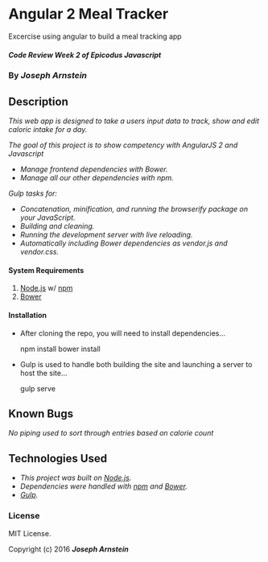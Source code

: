 # Angular 2 Meal Tracker
Excercise using angular to build a meal tracking app

#### _Code Review Week 2 of Epicodus Javascript_

### By _**Joseph Arnstein**_

## Description

_This web app is designed to take a users input data to track, show and edit caloric intake for a day._

_The goal of this project is to show competency with AngularJS 2 and Javascript_

* _Manage frontend dependencies with Bower._
* _Manage all our other dependencies with npm._

_Gulp tasks for:_

* _Concatenation, minification, and running the browserify package on your JavaScript._
* _Building and cleaning._
* _Running the development server with live reloading._
* _Automatically including Bower dependencies as vendor.js and vendor.css._

#### System Requirements

1. [Node.js](https://nodejs.org/en/) w/ [npm](https://www.npmjs.com/)
2. [Bower](http://bower.io/)

#### Installation

* After cloning the repo, you will need to install dependencies...


    npm install
    bower install

* Gulp is used to handle both building the site and launching a server to host the site...


    gulp serve

## Known Bugs

_No piping used to sort through entries based on calorie count_

## Technologies Used

* _This project was built on [Node.js](https://nodejs.org/en/)._
* _Dependencies were handled with [npm](https://www.npmjs.com/) and [Bower](http://bower.io/)._
* _[Gulp](http://gulpjs.com/)._

### License

MIT License.

Copyright (c) 2016 **_Joseph Arnstein_**
